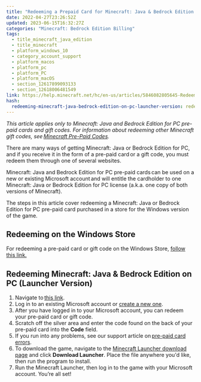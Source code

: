 ```yaml
---
title: "Redeeming a Prepaid Card for Minecraft: Java & Bedrock Edition for PC"
date: 2022-04-27T23:26:52Z
updated: 2023-06-15T16:32:27Z
categories: "Minecraft: Bedrock Edition Billing"
tags:
  - title_minecraft_java_edition
  - title_minecraft
  - platform_windows_10
  - category_account_support
  - platform_macos
  - platform_pc
  - platform_PC
  - platform_macOS
  - section_12617899093133
  - section_12618006481549
link: https://help.minecraft.net/hc/en-us/articles/5846082805645-Redeeming-a-Prepaid-Card-for-Minecraft-Java-Bedrock-Edition-for-PC
hash:
  redeeming-minecraft-java-bedrock-edition-on-pc-launcher-version: redeeming-minecraft-java--bedrock-edition-on-pc-launcher-version
---
```


*This article applies only to Minecraft: Java and Bedrock Edition for PC pre-paid cards and gift codes. For information about redeeming other Minecraft gift codes, see *[Minecraft Pre-Paid Codes](./Minecraft-Bedrock-Edition-Gift-Code-Issues-FAQ.md)*.*

There are many ways of getting Minecraft: Java or Bedrock Edition for PC, and if you receive it in the form of a pre-paid card or a gift code, you must redeem them through one of several websites.

Minecraft: Java and Bedrock Edition for PC pre-paid cards can be used on a new or existing Microsoft account and will entitle the cardholder to one Minecraft: Java or Bedrock Edition for PC license (a.k.a. one copy of both versions of Minecraft).

The steps in this article cover redeeming a Minecraft: Java or Bedrock Edition for PC pre-paid card purchased in a store for the Windows version of the game.

## Redeeming on the Windows Store

For redeeming a pre-paid card or gift code on the Windows Store, [follow this link.](https://support.xbox.com/en-US/help/subscriptions-billing/redeem-codes-gifting/redeem-prepaid-codes)

## Redeeming Minecraft: Java & Bedrock Edition on PC (Launcher Version)

1.  Navigate to [this link](https://www.minecraft.net/en-us/redeem?msclkid=d846d6efcd8811ecabfcebc209a0c1bb).
2.  Log in to an existing Microsoft account or [create a new one](../Minecraft-Bedrock-Edition/Set-Up-Microsoft-Family-Accounts-for-Minecraft-multiplayer-games.md).
3.  After you have logged in to your Microsoft account, you can redeem your pre-paid card or gift code.
4.  Scratch off the silver area and enter the code found on the back of your pre-paid card into the **Code** field.
5.  If you run into any problems, see our support article on [pre-paid card errors](./Minecraft-Bedrock-Edition-Gift-Code-Issues-FAQ.md#prepaid-card-and-gift-code-redemption-issues).
6.  To download the game, navigate to the [Minecraft Launcher download page](https://www.xbox.com/en-us/games/store/Minecraft-Launcher/9PGW18NPBZV5?msclkid=1c21ad7ecd8911ec98cc78ec25847625) and click **Download Launcher**. Place the file anywhere you'd like, then run the program to install.
7.  Run the Minecraft Launcher, then log in to the game with your Microsoft account. You’re all set!
